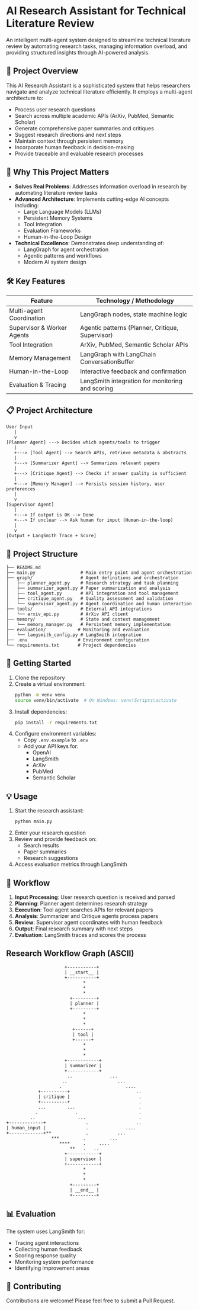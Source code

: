 # AI Research Assistant for Technical Literature Review

An intelligent multi-agent system designed to streamline technical literature review by automating research tasks, managing information overload, and providing structured insights through AI-powered analysis.

## 🎯 Project Overview

This AI Research Assistant is a sophisticated system that helps researchers navigate and analyze technical literature efficiently. It employs a multi-agent architecture to:
- Process user research questions
- Search across multiple academic APIs (ArXiv, PubMed, Semantic Scholar)
- Generate comprehensive paper summaries and critiques
- Suggest research directions and next steps
- Maintain context through persistent memory
- Incorporate human feedback in decision-making
- Provide traceable and evaluable research processes

## 🧠 Why This Project Matters

- **Solves Real Problems**: Addresses information overload in research by automating literature review tasks
- **Advanced Architecture**: Implements cutting-edge AI concepts including:
  - Large Language Models (LLMs)
  - Persistent Memory Systems
  - Tool Integration
  - Evaluation Frameworks
  - Human-in-the-Loop Design
- **Technical Excellence**: Demonstrates deep understanding of:
  - LangGraph for agent orchestration
  - Agentic patterns and workflows
  - Modern AI system design

## 🛠️ Key Features

| Feature | Technology / Methodology |
|---------|-------------------------|
| Multi-agent Coordination | LangGraph nodes, state machine logic |
| Supervisor & Worker Agents | Agentic patterns (Planner, Critique, Supervisor) |
| Tool Integration | ArXiv, PubMed, Semantic Scholar APIs |
| Memory Management | LangGraph with LangChain ConversationBuffer |
| Human-in-the-Loop | Interactive feedback and confirmation |
| Evaluation & Tracing | LangSmith integration for monitoring and scoring |

## 📋 Project Architecture

```
User Input
   |
   v
[Planner Agent] ---> Decides which agents/tools to trigger
   |
   +---> [Tool Agent] --> Search APIs, retrieve metadata & abstracts
   |
   +---> [Summarizer Agent] --> Summarizes relevant papers
   |
   +---> [Critique Agent] --> Checks if answer quality is sufficient
   |
   +---> [Memory Manager] --> Persists session history, user preferences
   |
   v
[Supervisor Agent]
   |
   +---> If output is OK --> Done
   +---> If unclear --> Ask human for input (Human-in-the-loop)
   |
   v
[Output + LangSmith Trace + Score]
```

## 📁 Project Structure

```
├── README.md
├── main.py                 # Main entry point and agent orchestration
├── graph/                  # Agent definitions and orchestration
│   ├── planner_agent.py    # Research strategy and task planning
│   ├── summarizer_agent.py # Paper summarization and analysis
│   ├── tool_agent.py       # API integration and tool management
│   ├── critique_agent.py   # Quality assessment and validation
│   └── supervisor_agent.py # Agent coordination and human interaction
├── tools/                  # External API integrations
│   └── arxiv_api.py        # ArXiv API client
├── memory/                 # State and context management
│   └── memory_manager.py   # Persistent memory implementation
├── evaluation/            # Monitoring and evaluation
│   └── langsmith_config.py # LangSmith integration
├── .env                   # Environment configuration
└── requirements.txt       # Project dependencies
```

## 🚀 Getting Started

1. Clone the repository
2. Create a virtual environment:
   ```bash
   python -m venv venv
   source venv/bin/activate  # On Windows: venv\Scripts\activate
   ```
3. Install dependencies:
   ```bash
   pip install -r requirements.txt
   ```
4. Configure environment variables:
   - Copy `.env.example` to `.env`
   - Add your API keys for:
     - OpenAI
     - LangSmith
     - ArXiv
     - PubMed
     - Semantic Scholar

## 💡 Usage

1. Start the research assistant:
   ```bash
   python main.py
   ```
2. Enter your research question
3. Review and provide feedback on:
   - Search results
   - Paper summaries
   - Research suggestions
4. Access evaluation metrics through LangSmith

## 🔄 Workflow

1. **Input Processing**: User research question is received and parsed
2. **Planning**: Planner agent determines research strategy
3. **Execution**: Tool agent searches APIs for relevant papers
4. **Analysis**: Summarizer and Critique agents process papers
5. **Review**: Supervisor agent coordinates with human feedback
6. **Output**: Final research summary with next steps
7. **Evaluation**: LangSmith traces and scores the process


## Research Workflow Graph (ASCII)

```
                      +-----------+
                      | __start__ |
                      +-----------+
                             *
                             *
                             *
                        +---------+
                        | planner |
                        +---------+
                             *
                             *
                             *
                         +------+
                         | tool |
                         +------+
                             *
                             *
                             *
                      +------------+
                      | summarizer |
                      +------------+
                       ..              ...
                     ..                   ...
                    .                        ....
            +----------+                         ..
            | critique |                          .
            +----------+                          .
            ...        ...                        .
           .              .                       .
         ..                ...                    .
+-------------+               .                  ..
| human_input |               .              ....
+-------------+**             .           ...
                 ***         .         ...
                    ****     .     ....
                        **   .   ..
                      +------------+
                      | supervisor |
                      +------------+
                             *
                             *
                             *
                        +---------+
                        | __end__ |
                        +---------+
``` 

## 📊 Evaluation

The system uses LangSmith for:
- Tracing agent interactions
- Collecting human feedback
- Scoring response quality
- Monitoring system performance
- Identifying improvement areas

## 🤝 Contributing

Contributions are welcome! Please feel free to submit a Pull Request.

